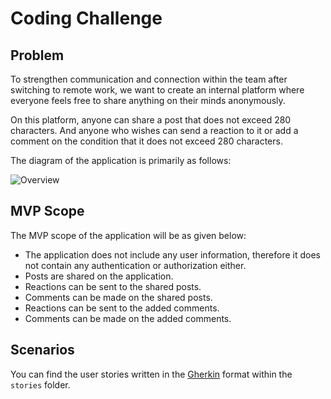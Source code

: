 # Coding Challenge

## Problem

To strengthen communication and connection within the team after switching to remote work, we want to create an internal platform where everyone feels free to share anything on their minds anonymously.

On this platform, anyone can share a post that does not exceed 280 characters. And anyone who wishes can send a reaction to it or add a comment on the condition that it does not exceed 280 characters.

The diagram of the application is primarily as follows:

![Overview](https://user-images.githubusercontent.com/1801024/209080044-2c899578-f5c7-4f3b-80b5-ddba094a37c0.png)


## MVP Scope

The MVP scope of the application will be as given below:

- The application does not include any user information, therefore it does not contain any authentication or authorization either.
- Posts are shared on the application.
- Reactions can be sent to the shared posts.
- Comments can be made on the shared posts.
- Reactions can be sent to the added comments.
- Comments can be made on the added comments.


## Scenarios

You can find the user stories written in the [Gherkin](https://cucumber.io/docs/gherkin/reference/) format within the `stories` folder. 
